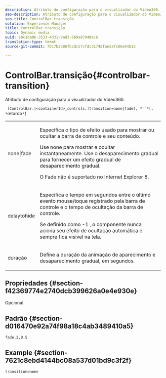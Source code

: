 ```yaml
---
description: Atributo de configuração para o visualizador do Video360.
seo-description: Atributo de configuração para o visualizador do Video360.
seo-title: ControlBar.transição
solution: Experience Manager
title: ControlBar.transição
topic: Dynamic media
uuid: e8c1da96-3533-4d31-9ad3-569a87948ac6
translation-type: tm+mt
source-git-commit: 7bc7b3a86fbcdc57cfdc31745fae3afc06e44b15

---
```



# ControlBar.transição{#controlbar-transition}

Atributo de configuração para o visualizador do Video360.

` [ControlBar.|<containerId>_controls.]transition=none|fade[, *``*[, *`retardo`*]`

<table id="table_C616483932C2482CA9794DDD7313FD7C"> 
 <tbody> 
  <tr> 
   <td colname="col1"> <p> <span class="codeph"> none|fade</span> </p> </td> 
   <td colname="col2"> <p> Especifica o tipo de efeito usado para mostrar ou ocultar a barra de controle e seu conteúdo. </p> <p>Use <span class="codeph"> none</span> para mostrar e ocultar instantaneamente. Use o <span class="codeph"> desaparecimento gradual</span> para fornecer um efeito gradual de desaparecimento gradual. </p> <p>O Fade não é suportado no Internet Explorer 8. </p> </td> 
  </tr> 
  <tr> 
   <td colname="col1"> <p> <span class="codeph"> <span class="varname"> delaytohide</span></span> </p> </td> 
   <td colname="col2"> <p>Especifica o tempo em segundos entre o último evento mouse/toque registrado pela barra de controle e o tempo de ocultação da barra de controle. </p> <p> Se definido como <span class="codeph"> -1</span> , o componente nunca aciona seu efeito de ocultação automática e sempre fica visível na tela. </p> </td> 
  </tr> 
  <tr> 
   <td colname="col1"> <p> <span class="codeph"> <span class="varname"> duração</span></span> </p> </td> 
   <td colname="col2"> <p>Define a duração da animação de aparecimento e desaparecimento gradual, em segundos. </p> </td> 
  </tr> 
 </tbody> 
</table>

## Propriedades {#section-f42369774e2740dcb399626a0e4e930e}

Opcional.

## Padrão {#section-d016470e92a74f98a18c4ab3489410a5}

`fade,2,0.5`

## Example {#section-7621c8ebd4144bc08a537d01bd9c3f2f}

```
transition=none
```


